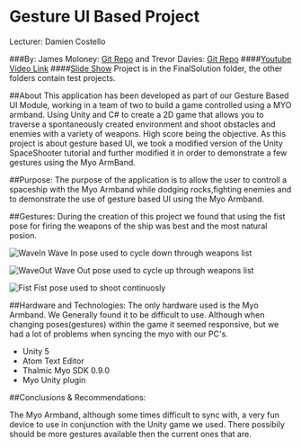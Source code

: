 # Gesture UI Based Project

Lecturer: Damien Costello

###By: James Moloney: [Git  Repo](https://github.com/MrMallet/GesturesBasedProject.git) and Trevor Davies:  [Git  Repo](https://github.com/TrevorDavies/GesturesBasedProject.git)
####[Youtube Video Link](https://www.youtube.com/watch?v=yGFw2JdcExw)
####[Slide Show](https://docs.google.com/presentation/d/1hlbkA59QhOCTTa3G9c777D-rR71_C24el-xxWTNu5Cs/edit?usp=sharing)
Project is in the FinalSolution folder, the other folders contain test projects.

##About
This application has been developed as part of our Gesture Based UI Module, working in a team of two to build a game controlled using a MYO armband. Using Unity and C# to create a 2D game that allows you to traverse a spontaneously created environment and shoot obstacles and enemies with a variety of weapons.
High score being the objective.
As this project is about gesture based UI, we took a modified version of the Unity SpaceShooter tutorial and further modified it in order to demonstrate a few gestures using the Myo ArmBand.

##Purpose:
The purpose of the application is to allow the user to controll a spaceship with the Myo Armband while dodging rocks,fighting enemies and to demonstrate the use of gesture based UI using the Myo Armband.


##Gestures:
During the creation of this project we found that using the fist pose for firing the weapons of the ship was best and the most natural posion. 


![WaveIn](https://github.com/TrevorDavies/GesturesBasedProject/blob/master/gitImages/WaveIn.png)
Wave In pose used to cycle down through weapons list

![WaveOut](https://github.com/TrevorDavies/GesturesBasedProject/blob/master/gitImages/WaveOut.png)
Wave Out pose used to cycle up through weapons list

![Fist](https://github.com/TrevorDavies/GesturesBasedProject/blob/master/gitImages/Fist.png)
Fist pose used to shoot continuosly


##Hardware and Technologies:
The only hardware used is the Myo Armband. We Generally found it to be difficult to use. Although when changing poses(gestures) within the game it seemed responsive, but we had a lot of problems when syncing the myo with our PC's.

* Unity 5
* Atom Text Editor
* Thalmic Myo SDK 0.9.0
* Myo Unity plugin


##Conclusions & Recommendations:

The Myo Armband, although some times difficult to sync with, a very fun device to use in conjunction with the Unity game we used. There possibily should be more gestures available then the current ones that are.


